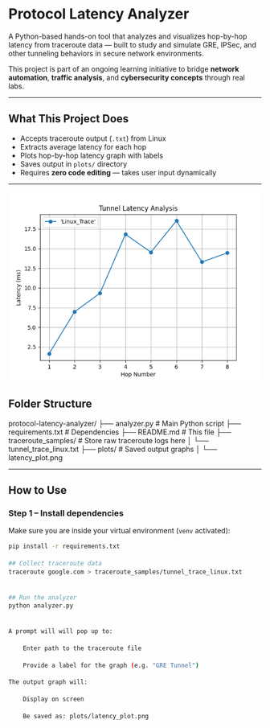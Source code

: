 #  Protocol Latency Analyzer

A Python-based hands-on tool that analyzes and visualizes hop-by-hop latency from traceroute data — built to study and simulate GRE, IPSec, and other tunneling behaviors in secure network environments.

This project is part of an ongoing learning initiative to bridge **network automation**, **traffic analysis**, and **cybersecurity concepts** through real labs.

---

##  What This Project Does

- Accepts traceroute output (`.txt`) from Linux
- Extracts average latency for each hop
- Plots hop-by-hop latency graph with labels
- Saves output in `plots/` directory
- Requires **zero code editing** — takes user input dynamically

---


![Sample Output](plots/Figure_1.png)


##  Folder Structure

protocol-latency-analyzer/
├── analyzer.py # Main Python script
├── requirements.txt # Dependencies
├── README.md # This file
├── traceroute_samples/ # Store raw traceroute logs here
│ └── tunnel_trace_linux.txt
├── plots/ # Saved output graphs
│ └── latency_plot.png


---

##  How to Use

### Step 1 – Install dependencies

Make sure you are inside your virtual environment (`venv` activated):

```bash
pip install -r requirements.txt

## Collect traceroute data
traceroute google.com > traceroute_samples/tunnel_trace_linux.txt


## Run the analyzer
python analyzer.py


A prompt will will pop up to:

    Enter path to the traceroute file

    Provide a label for the graph (e.g. "GRE Tunnel")

The output graph will:

    Display on screen

    Be saved as: plots/latency_plot.png


